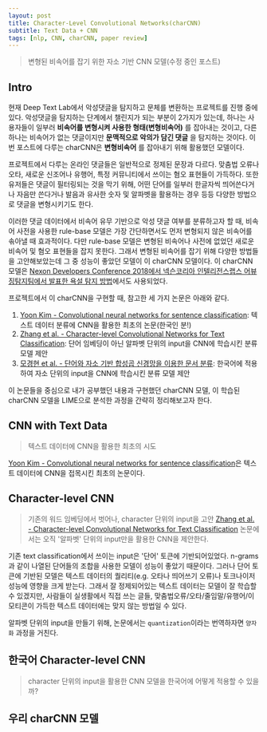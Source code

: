 ```yaml
---
layout: post
title: Character-Level Convolutional Networks(charCNN)
subtitle: Text Data + CNN
tags: [nlp, CNN, charCNN, paper review]
---
```

> 변형된 비속어를 잡기 위한 자소 기반 CNN 모델(수정 중인 포스트)

## Intro
현재 Deep Text Lab에서 악성댓글을 탐지하고 문체를 변환하는 프로젝트를 진행 중에 있다. 악성댓글을 탐지하는 단계에서 챌린지가 되는 부분이 2가지가 있는데, 하나는 사용자들이 일부러 **비속어를 변형시켜 사용한 형태(변형비속어)** 를 잡아내는 것이고, 다른 하나는 비속어가 없는 댓글이지만 **문맥적으로 악의가 담긴 댓글** 을 탐지하는 것이다. 이번 포스트에 다루는 charCNN은 **변형비속어** 를 잡아내기 위해 활용했던 모델이다.

프로젝트에서 다루는 온라인 댓글들은 일반적으로 정제된 문장과 다르다. 맞춤법 오류나 오타, 새로운 신조어나 유행어, 특정 커뮤니티에서 쓰이는 혐오 표현들이 가득하다. 또한 유저들은 댓글이 필터링되는 것을 막기 위해, 어떤 단어를 일부러 한글자씩 띄어쓴다거나 자음만 쓴다거나 발음과 유사한 숫자 및 알파벳을 활용하는 경우 등등 다양한 방법으로 댓글을 변형시키기도 한다.

이러한 댓글 데이터에서 비속어 유무 기반으로 악성 댓글 여부를 분류하고자 할 때, 비속어 사전을 사용한 rule-base 모델은 가장 간단하면서도 먼저 변형되지 않은 비속어를 솎아낼 때 효과적이다. 다만 rule-base 모델은 변형된 비속어나 사전에 없었던 새로운 비속어 및 혐오 표현들을 잡지 못한다. 그래서 변형된 비속어를 잡기 위해 다양한 방법들을 고안해보았는데 그 중 성능이 좋았던 모델이 이 charCNN 모델이다. 이 charCNN 모델은 [Nexon Developers Conference 2018에서 넥슨코리아 인텔리전스랩스 어뷰징탐지팀에서 발표한 욕설 탐지 방법](http://ndc.vod.nexoncdn.co.kr/NDC2018/slides/NDC2018_0033/index.html)에서도 사용되었다.

프로젝트에서 이 charCNN을 구현할 때, 참고한 세 가지 논문은 아래와 같다.
1. [Yoon Kim - Convolutional neural networks for sentence classification](https://www.aclweb.org/anthology/D14-1181/): 텍스트 데이터 분류에 CNN을 활용한 최초의 논문(한국인 분!)
2. [Zhang et al. - Character-level Convolutional Networks for Text Classification](https://arxiv.org/pdf/1509.01626.pdf): 단어 임베딩이 아닌 알파벳 단위의 input을 CNN에 학습시킨 분류 모델 제안
3. [모경현 et al. - 단어와 자소 기반 합성곱 신경망을 이용한 문서 분류](http://www.dbpia.co.kr/pdf/pdfView.do?nodeId=NODE07456973&mark=0&bookmarkCnt=0&ipRange=N&language=ko_KR): 한국어에 적용하여 자소 단위의 input을 CNN에 학습시킨 분류 모델 제안

이 논문들을 중심으로 내가 공부했던 내용과 구현했던 charCNN 모델, 이 학습된 charCNN 모델을 LIME으로 분석한 과정을 간략히 정리해보고자 한다.

## CNN with Text Data
> 텍스트 데이터에 CNN을 활용한 최초의 시도   

[Yoon Kim - Convolutional neural networks for sentence classification](https://www.aclweb.org/anthology/D14-1181/)은 텍스트 데이터에 CNN을 접목시킨 최초의 논문이다.

## Character-level CNN
> 기존의 워드 임베딩에서 벗어나, character 단위의 input을 고안
[Zhang et al. - Character-level Convolutional Networks for Text Classification](https://arxiv.org/pdf/1509.01626.pdf) 논문에서는 오직 '알파벳' 단위의 input만을 활용한 CNN을 제안한다.

기존 text classification에서 쓰이는 input은 '단어' 토큰에 기반되어있었다. n-grams과 같이 나열된 단어들의 조합을 사용한 모델이 성능이 좋았기 때문이다. 그러나 단어 토큰에 기반된 모델은 텍스트 데이터의 퀄리티(e.g. 오타나 띄어쓰기 오류)나 토크나이저 성능에 영향을 크게 받는다. 그래서 잘 정제되어있는 텍스트 데이터는 모델이 잘 학습할 수 있겠지만, 사람들이 실생활에서 직접 쓰는 글들, 맞춤법오류/오타/줄임말/유행어/이모티콘이 가득한 텍스트 데이터에는 맞지 않는 방법일 수 있다.

알파벳 단위의 input을 만들기 위해, 논문에서는 `quantization`이라는 번역하자면 `양자화` 과정을 거친다.

## 한국어 Character-level CNN
> character 단위의 input을 활용한 CNN 모델을 한국어에 어떻게 적용할 수 있을까?

## 우리 charCNN 모델
